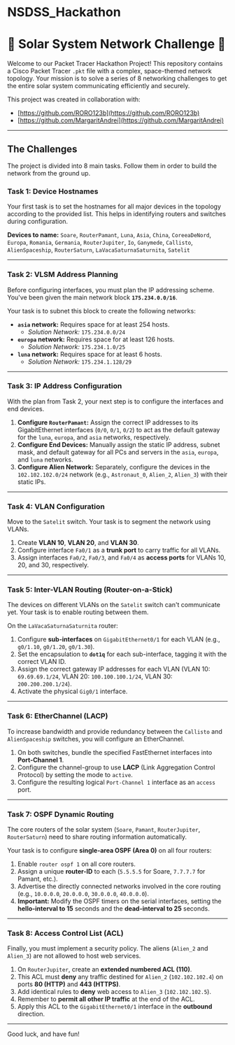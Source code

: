 # NSDSS_Hackathon

# 🚀 Solar System Network Challenge 🚀

Welcome to our Packet Tracer Hackathon Project! This repository contains a Cisco Packet Tracer `.pkt` file with a complex, space-themed network topology. Your mission is to solve a series of 8 networking challenges to get the entire solar system communicating efficiently and securely.

This project was created in collaboration with:
* [https://github.com/RORO123b](https://github.com/RORO123b)
* [https://github.com/MargaritAndrei](https://github.com/MargaritAndrei)

---

## The Challenges

The project is divided into 8 main tasks. Follow them in order to build the network from the ground up.

### Task 1: Device Hostnames

Your first task is to set the hostnames for all major devices in the topology according to the provided list. This helps in identifying routers and switches during configuration.

**Devices to name:**
`Soare`, `RouterPamant`, `Luna`, `Asia`, `China`, `CoreeaDeNord`, `Europa`, `Romania`, `Germania`, `RouterJupiter`, `Io`, `Ganymede`, `Callisto`, `AlienSpaceship`, `RouterSaturn`, `LaVacaSaturnaSaturnita`, `Satelit`

---

### Task 2: VLSM Address Planning

Before configuring interfaces, you must plan the IP addressing scheme. You've been given the main network block **`175.234.0.0/16`**.

Your task is to subnet this block to create the following networks:
* **`asia` network:** Requires space for at least 254 hosts.
    * *Solution Network:* `175.234.0.0/24`
* **`europa` network:** Requires space for at least 126 hosts.
    * *Solution Network:* `175.234.1.0/25`
* **`luna` network:** Requires space for at least 6 hosts.
    * *Solution Network:* `175.234.1.128/29`

---

### Task 3: IP Address Configuration

With the plan from Task 2, your next step is to configure the interfaces and end devices.

1.  **Configure `RouterPamant`:** Assign the correct IP addresses to its GigabitEthernet interfaces (`0/0`, `0/1`, `0/2`) to act as the default gateway for the `luna`, `europa`, and `asia` networks, respectively.
2.  **Configure End Devices:** Manually assign the static IP address, subnet mask, and default gateway for all PCs and servers in the `asia`, `europa`, and `luna` networks.
3.  **Configure Alien Network:** Separately, configure the devices in the `102.102.102.0/24` network (e.g., `Astronaut_0`, `Alien_2`, `Alien_3`) with their static IPs.

---

### Task 4: VLAN Configuration

Move to the `Satelit` switch. Your task is to segment the network using VLANs.

1.  Create **VLAN 10**, **VLAN 20**, and **VLAN 30**.
2.  Configure interface `Fa0/1` as a **trunk port** to carry traffic for all VLANs.
3.  Assign interfaces `Fa0/2`, `Fa0/3`, and `Fa0/4` as **access ports** for VLANs 10, 20, and 30, respectively.

---

### Task 5: Inter-VLAN Routing (Router-on-a-Stick)

The devices on different VLANs on the `Satelit` switch can't communicate yet. Your task is to enable routing between them.

On the `LaVacaSaturnaSaturnita` router:
1.  Configure **sub-interfaces** on `GigabitEthernet0/1` for each VLAN (e.g., `g0/1.10`, `g0/1.20`, `g0/1.30`).
2.  Set the encapsulation to **`dot1q`** for each sub-interface, tagging it with the correct VLAN ID.
3.  Assign the correct gateway IP addresses for each VLAN (VLAN 10: `69.69.69.1/24`, VLAN 20: `100.100.100.1/24`, VLAN 30: `200.200.200.1/24`).
4.  Activate the physical `Gig0/1` interface.

---

### Task 6: EtherChannel (LACP)

To increase bandwidth and provide redundancy between the `Callisto` and `AlienSpaceship` switches, you will configure an EtherChannel.

1.  On both switches, bundle the specified FastEthernet interfaces into **Port-Channel 1**.
2.  Configure the channel-group to use **LACP** (Link Aggregation Control Protocol) by setting the mode to `active`.
3.  Configure the resulting logical `Port-Channel 1` interface as an `access` port.

---

### Task 7: OSPF Dynamic Routing

The core routers of the solar system (`Soare`, `Pamant`, `RouterJupiter`, `RouterSaturn`) need to share routing information automatically.

Your task is to configure **single-area OSPF (Area 0)** on all four routers:
1.  Enable `router ospf 1` on all core routers.
2.  Assign a unique **router-ID** to each (`5.5.5.5` for Soare, `7.7.7.7` for Pamant, etc.).
3.  Advertise the directly connected networks involved in the core routing (e.g., `10.0.0.0`, `20.0.0.0`, `30.0.0.0`, `40.0.0.0`).
4.  **Important:** Modify the OSPF timers on the serial interfaces, setting the **hello-interval to 15** seconds and the **dead-interval to 25** seconds.

---

### Task 8: Access Control List (ACL)

Finally, you must implement a security policy. The aliens (`Alien_2` and `Alien_3`) are not allowed to host web services.

1.  On `RouterJupiter`, create an **extended numbered ACL (110)**.
2.  This ACL must **deny** any traffic destined for `Alien_2` (`102.102.102.4`) on ports **80 (HTTP)** and **443 (HTTPS)**.
3.  Add identical rules to **deny** web access to `Alien_3` (`102.102.102.5`).
4.  Remember to **permit all other IP traffic** at the end of the ACL.
5.  Apply this ACL to the `GigabitEthernet0/1` interface in the **outbound** direction.

---

Good luck, and have fun!
